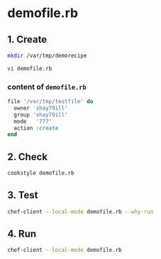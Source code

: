 # demofile.rb

## 1. Create

```bash
mkdir /var/tmp/demorecipe

vi demofile.rb
```

### content of `demofile.rb`

```ruby
file '/var/tmp/testfile' do
  owner 'shay79ill'
  group 'shay79ill'
  mode   '777'
  action :create
end
```

## 2. Check

```bash
cookstyle demofile.rb
```

## 3. Test

```bash
chef-client --local-mode demofile.rb --why-run
```

## 4. Run

```bash
chef-client --local-mode demofile.rb
```
